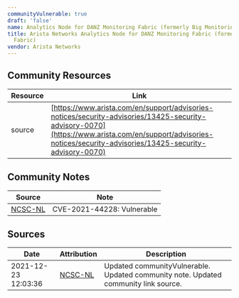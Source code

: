 ```yaml
---
communityVulnerable: true
draft: 'false'
name: Analytics Node for DANZ Monitoring Fabric (formerly Big Monitoring Fabric)
title: Arista Networks Analytics Node for DANZ Monitoring Fabric (formerly Big Monitoring
  Fabric)
vendor: Arista Networks
---
```



## Community Resources
| Resource | Link |
| --- | --- |
| source | [https://www.arista.com/en/support/advisories-notices/security-advisories/13425-security-advisory-0070](https://www.arista.com/en/support/advisories-notices/security-advisories/13425-security-advisory-0070) |

## Community Notes
| Source | Note |
| --- | --- |
| [NCSC-NL](https://github.com/NCSC-NL/log4shell/blob/main/software/README.md) | CVE-2021-44228: Vulnerable </ul> |

## Sources
| Date | Attribution | Description |
| --- | --- | --- |
| 2021-12-23 12:03:36 | [NCSC-NL](https://github.com/NCSC-NL/log4shell/blob/main/software/README.md) | Updated communityVulnerable. Updated community note. Updated community link source.  |

